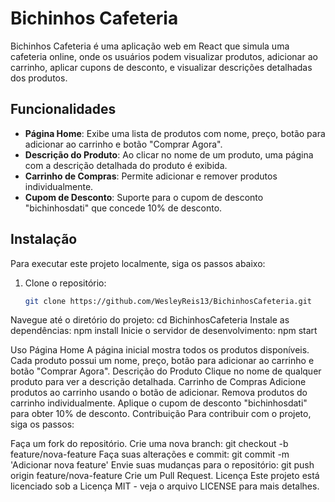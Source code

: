 # Bichinhos Cafeteria

Bichinhos Cafeteria é uma aplicação web em React que simula uma cafeteria online, onde os usuários podem visualizar produtos, adicionar ao carrinho, aplicar cupons de desconto, e visualizar descrições detalhadas dos produtos.

## Funcionalidades

- **Página Home**: Exibe uma lista de produtos com nome, preço, botão para adicionar ao carrinho e botão "Comprar Agora".
- **Descrição do Produto**: Ao clicar no nome de um produto, uma página com a descrição detalhada do produto é exibida.
- **Carrinho de Compras**: Permite adicionar e remover produtos individualmente.
- **Cupom de Desconto**: Suporte para o cupom de desconto "bichinhosdati" que concede 10% de desconto.

## Instalação

Para executar este projeto localmente, siga os passos abaixo:

1. Clone o repositório:
   ```sh
   git clone https://github.com/WesleyReis13/BichinhosCafeteria.git

Navegue até o diretório do projeto:
cd BichinhosCafeteria
Instale as dependências:
npm install
Inicie o servidor de desenvolvimento:
npm start

Uso
Página Home
A página inicial mostra todos os produtos disponíveis.
Cada produto possui um nome, preço, botão para adicionar ao carrinho e botão "Comprar Agora".
Descrição do Produto
Clique no nome de qualquer produto para ver a descrição detalhada.
Carrinho de Compras
Adicione produtos ao carrinho usando o botão de adicionar.
Remova produtos do carrinho individualmente.
Aplique o cupom de desconto "bichinhosdati" para obter 10% de desconto.
Contribuição
Para contribuir com o projeto, siga os passos:

Faça um fork do repositório.
Crie uma nova branch:
git checkout -b feature/nova-feature
Faça suas alterações e commit:
git commit -m 'Adicionar nova feature'
Envie suas mudanças para o repositório:
git push origin feature/nova-feature
Crie um Pull Request.
Licença
Este projeto está licenciado sob a Licença MIT - veja o arquivo LICENSE para mais detalhes.